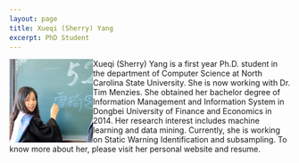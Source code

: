 ```yaml
---
layout: page
title: Xueqi (Sherry) Yang
excerpt: PhD Student
---
```



<img align="left" width="150" src="/img/sherry_yang.jpg">
Xueqi (Sherry) Yang is a first year Ph.D. student in the department of Computer Science at North Carolina State University. She is now working with Dr. Tim Menzies. She obtained her bachelor degree of Information Management and Information System in Dongbei University of Finance and Economics in 2014. Her research interest includes machine learning and data mining. Currently, she is working on Static Warning Identification and subsampling. To know more about her, please visit her personal website and resume.
